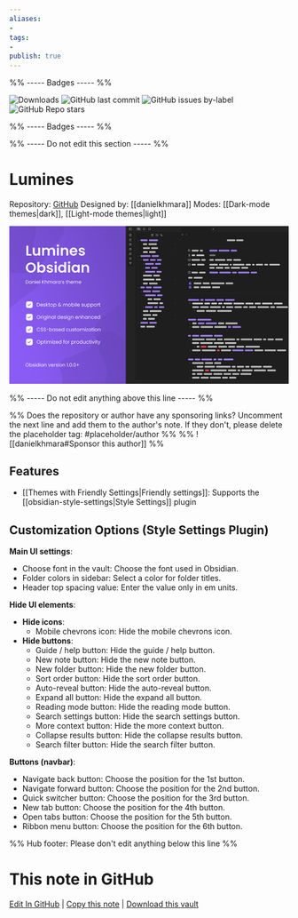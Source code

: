 ```yaml
---
aliases:
- 
tags: 
- 
publish: true
---
```


%% ----- Badges ----- %%

![Downloads](https://img.shields.io/badge/downloads-5637-573E7A?style=for-the-badge&logo=)
![GitHub last commit](https://img.shields.io/github/last-commit/danielkhmara/obsidian-lumines?color=573E7A&label=last%20update&logo=github&style=for-the-badge)
![GitHub issues by-label](https://img.shields.io/github/issues/danielkhmara/obsidian-lumines/help%20wanted?color=573E7A&logo=github&style=for-the-badge) 
![GitHub Repo stars](https://img.shields.io/github/stars/danielkhmara/obsidian-lumines?color=573E7A&logo=github&style=for-the-badge)

%% ----- Badges ----- %%

%% ----- Do not edit this section ----- %%

# Lumines

Repository: [GitHub](https://github.com/danielkhmara/obsidian-lumines)
Designed by: [[danielkhmara]]
Modes: [[Dark-mode themes|dark]], [[Light-mode themes|light]]



![screenshot](https://github.com/danielkhmara/obsidian-lumines/raw/HEAD/obsidian-lumines.png)

%% ----- Do not edit anything above this line ----- %% 

%% Does the repository or author have any sponsoring links? Uncomment the next line and add them to the author's note. If they don't, please delete the placeholder tag: #placeholder/author %%
%% ![[danielkhmara#Sponsor this author]] %%


## Features

- [[Themes with Friendly Settings|Friendly settings]]: Supports the [[obsidian-style-settings|Style Settings]] plugin

## Customization Options (Style Settings Plugin) 

**Main UI settings**: 
- Choose font in the vault: Choose the font used in Obsidian.
- Folder colors in sidebar: Select a color for folder titles.
- Header top spacing value: Enter the value only in em units.

**Hide UI elements**: 
- **Hide icons**: 
    - Mobile chevrons icon: Hide the mobile chevrons icon.
- **Hide buttons**: 
    - Guide / help button: Hide the guide / help button.
    - New note button: Hide the new note button.
    - New folder button: Hide the new folder button.
    - Sort order button: Hide the sort order button.
    - Auto-reveal button: Hide the auto-reveal button.
    - Expand all button: Hide the expand all button.
    - Reading mode button: Hide the reading mode button.
    - Search settings button: Hide the search settings button.
    - More context button: Hide the more context button.
    - Collapse results button: Hide the collapse results button.
    - Search filter button: Hide the search filter button.

**Buttons (navbar)**: 
- Navigate back button: Choose the position for the 1st button.
- Navigate forward button: Choose the position for the 2nd button.
- Quick switcher button: Choose the position for the 3rd button.
- New tab button: Choose the position for the 4th button.
- Open tabs button: Choose the position for the 5th button.
- Ribbon menu button: Choose the position for the 6th button.


%% Hub footer: Please don't edit anything below this line %%

# This note in GitHub

<span class="git-footer">[Edit In GitHub](https://github.dev/obsidian-community/obsidian-hub/blob/main/02%20-%20Community%20Expansions/02.05%20All%20Community%20Expansions/Themes/Lumines.md "git-hub-edit-note") | [Copy this note](https://raw.githubusercontent.com/obsidian-community/obsidian-hub/main/02%20-%20Community%20Expansions/02.05%20All%20Community%20Expansions/Themes/Lumines.md "git-hub-copy-note") | [Download this vault](https://github.com/obsidian-community/obsidian-hub/archive/refs/heads/main.zip "git-hub-download-vault") </span>
